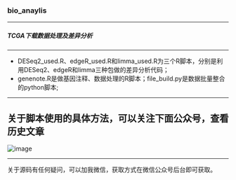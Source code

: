### bio_anaylis
-----
##### TCGA下载数据处理及差异分析
----
* DESeq2_used.R、edgeR_used.R和limma_used.R为三个R脚本，分别是利用DESeq2、edgeR和limma三种包做的差异分析代码；
* genenote.R是做基因注释、数据处理的R脚本；file_build.py是数据批量整合的python脚本;

---
关于脚本使用的具体方法，可以关注下面公众号，查看历史文章
---
![image](http://chuantu.xyz/t6/702/1569846103x1709417261.jpg)

----
关于源码有任何疑问，可以加我微信，获取方式在微信公众号后台即可获取。
